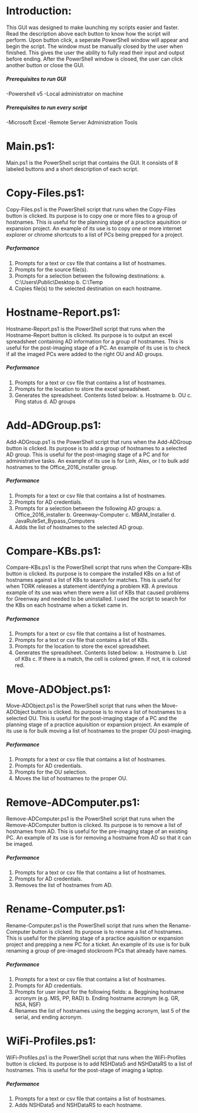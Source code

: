 # Introduction:
This GUI was designed to make launching my scripts easier and faster. Read the description above each button to know how the script will perform. Upon button click, a seperate PowerShell window will appear and begin the script. The window must be manually closed by the user when finished. This gives the user the ability to fully read their input and output before ending. After the PowerShell window is closed, the user can click another button or close the GUI.

##### Prerequisites to run GUI
-Powershell v5
-Local administrator on machine

##### Prerequisites to run every script
-Microsoft Excel
-Remote Server Administration Tools


# Main.ps1:
Main.ps1 is the PowerShell script that contains the GUI. It consists of 8 labeled buttons and a short description of each script.


# Copy-Files.ps1:
Copy-Files.ps1 is the PowerShell script that runs when the Copy-Files button is clicked. Its purpose is to copy one or more files to a group of hostnames. This is useful for the planning stage of a practice aquisition or expansion project. An example of its use is to copy one or more internet explorer or chrome shortcuts to a list of PCs being prepped for a project.

##### Performance
1. Prompts for a text or csv file that contains a list of hostnames.
2. Prompts for the source file(s).
3. Prompts for a selection between the following destinations:
  a. C:\Users\Public\Desktop
  b. C:\Temp
4. Copies file(s) to the selected destination on each hostname.


# Hostname-Report.ps1:
Hostname-Report.ps1 is the PowerShell script that runs when the Hostname-Report button is clicked. Its purpose is to output an excel spreadsheet containing AD information for a group of hostnames. This is useful for the post-imaging stage of a PC. An example of its use is to check if all the imaged PCs were added to the right OU and AD groups.

##### Performance
1. Prompts for a text or csv file that contains a list of hostnames.
2. Prompts for the location to store the excel spreadsheet.
3. Generates the spreadsheet. Contents listed below:
  a. Hostname
  b. OU
  c. Ping status
  d. AD groups
  
  
# Add-ADGroup.ps1:
Add-ADGroup.ps1 is the PowerShell script that runs when the Add-ADGroup button is clicked. Its purpose is to add a group of hostnames to a selected AD group. This is useful for the post-imaging stage of a PC and for administrative tasks. An example of its use is for Linh, Alex, or I to bulk add hostnames to the Office_2016_installer group.

##### Performance
1. Prompts for a text or csv file that contains a list of hostnames.
2. Prompts for AD credentials.
3. Prompts for a selection between the following AD groups:
  a. Office_2016_installer
  b. Greenway-Computer
  c. MBAM_Installer
  d. JavaRuleSet_Bypass_Computers
4. Adds the list of hostnames to the selected AD group.


# Compare-KBs.ps1:
Compare-KBs.ps1 is the PowerShell script that runs when the Compare-KBs button is clicked. Its purpose is to compare the installed KBs on a list of hostnames against a list of KBs to search for matches. This is useful for when TORK releases a statement identifying a problem KB. A previous example of its use was when there were a list of KBs that caused problems for Greenway and needed to be uninstalled. I used the script to search for the KBs on each hostname when a ticket came in.

##### Performance
1. Prompts for a text or csv file that contains a list of hostnames.
2. Prompts for a text or csv file that contains a list of KBs.
3. Prompts for the location to store the excel spreadsheet.
4. Generates the spreadsheet. Contents listed below:
  a. Hostname
  b. List of KBs
  c. If there is a match, the cell is colored green. If not, it is colored red.
  
  
# Move-ADObject.ps1:
Move-ADObject.ps1 is the PowerShell script that runs when the Move-ADObject button is clicked. Its purpose is to move a list of hostnames to a selected OU. This is useful for the post-imaging stage of a PC and the planning stage of a practice aquisition or expansion project. An example of its use is for bulk moving a list of hostnames to the proper OU post-imaging.

##### Performance
1. Prompts for a text or csv file that contains a list of hostnames.
2. Prompts for AD credentials.
3. Prompts for the OU selection.
4. Moves the list of hostnames to the proper OU.


# Remove-ADComputer.ps1:
Remove-ADComputer.ps1 is the PowerShell script that runs when the Remove-ADComputer button is clicked. Its purpose is to remove a list of hostnames from AD. This is useful for the pre-imaging stage of an existing PC. An example of its use is for removing a hostname from AD so that it can be imaged.

##### Performance
1. Prompts for a text or csv file that contains a list of hostnames.
2. Prompts for AD credentials.
3. Removes the list of hostnames from AD.


# Rename-Computer.ps1:
Rename-Computer.ps1 is the PowerShell script that runs when the Rename-Computer button is clicked. Its purpose is to rename a list of hostnames. This is useful for the planning stage of a practice aquisition or expansion project and prepping a new PC for a ticket. An example of its use is for bulk renaming a group of pre-imaged stockroom PCs that already have names.

##### Performance
1. Prompts for a text or csv file that contains a list of hostnames.
2. Prompts for AD credentials.
3. Prompts for user input for the following fields:
  a. Beggining hostname acronym (e.g. MIS, PP, RAD)
  b. Ending hostname acronym (e.g. GR, NSA, NSF)
4. Renames the list of hostnames using the begging acronym, last 5 of the serial, and ending acronym.


# WiFi-Profiles.ps1:
WiFi-Profiles.ps1 is the PowerShell script that runs when the WiFi-Profiles button is clicked. Its purpose is to add NSHData5 and NSHDataRS to a list of hostnames. This is useful for the post-stage of imaging a laptop.

##### Performance
1. Prompts for a text or csv file that contains a list of hostnames.
2. Adds NSHData5 and NSHDataRS to each hostname.
